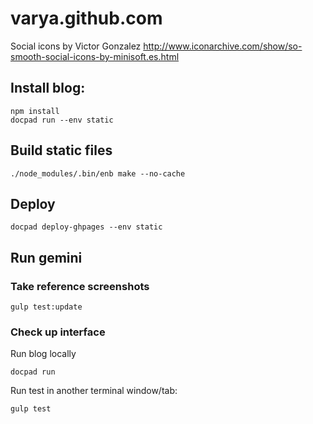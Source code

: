 # varya.github.com

Social icons by Victor Gonzalez
http://www.iconarchive.com/show/so-smooth-social-icons-by-minisoft.es.html

## Install blog:

    npm install
    docpad run --env static

## Build static files

    ./node_modules/.bin/enb make --no-cache

## Deploy

    docpad deploy-ghpages --env static

## Run gemini

### Take reference screenshots
```
gulp test:update
```

### Check up interface

Run blog locally

```
docpad run
```

Run test in another terminal window/tab:

```
gulp test
```
